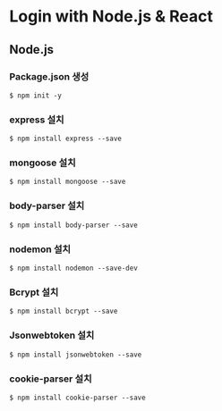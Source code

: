 # Login with Node.js & React
## Node.js
### Package.json 생성
```
$ npm init -y
```
### express 설치
```
$ npm install express --save
```
### mongoose  설치
```
$ npm install mongoose --save
```
### body-parser 설치
```
$ npm install body-parser --save
```
### nodemon 설치
```
$ npm install nodemon --save-dev
```
### Bcrypt 설치
```
$ npm install bcrypt --save
```
### Jsonwebtoken 설치
```
$ npm install jsonwebtoken --save
```
### cookie-parser 설치
```
$ npm install cookie-parser --save
```